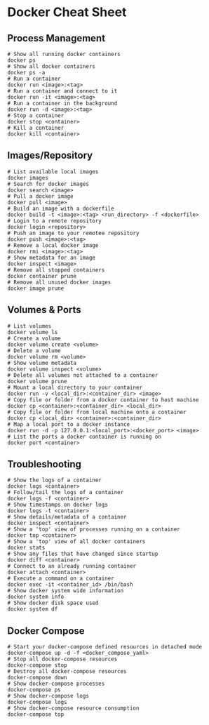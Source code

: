 # Docker Cheat Sheet

## Process Management
    # Show all running docker containers
    docker ps
    # Show all docker containers
    docker ps -a
    # Run a container
    docker run <image>:<tag>
    # Run a container and connect to it
    docker run -it <image>:<tag>
    # Run a container in the background
    docker run -d <image>:<tag>
    # Stop a container
    docker stop <container>
    # Kill a container
    docker kill <container>

## Images/Repository
    # List available local images
    docker images
    # Search for docker images
    docker search <image>
    # Pull a docker image
    docker pull <image>
    # Build an image with a dockerfile
    docker build -t <image>:<tag> <run_directory> -f <dockerfile>
    # Login to a remote repository
    docker login <repository>
    # Push an image to your remotee repository
    docker push <image>:<tag>
    # Remove a local docker image
    docker rmi <image>:<tag>
    # Show metadata for an image
    docker inspect <image>
    # Remove all stopped containers
    docker container prune
    # Remove all unused docker images
    docker image prune

## Volumes & Ports
    # List volumes
    docker volume ls
    # Create a volume
    docker volume create <volume>
    # Delete a volume
    docker volume rm <volume>
    # Show volume metadata
    docker volume inspect <volume>
    # Delete all volumes not attached to a container
    docker volume prune
    # Mount a local directory to your container
    docker run -v <local_dir>:<container_dir> <image>
    # Copy file or folder from a docker container to host machine
    docker cp <container>:<container_dir> <local_dir>
    # Copy file or folder from local machine onto a container
    docker cp <local_dir> <container>:<container_dir>
    # Map a local port to a docker instance
    docker run -d -p 127.0.0.1:<local_port>:<docker_port> <image>
    # List the ports a docker container is running on
    docker port <container>

## Troubleshooting
    # Show the logs of a container
    docker logs <container>
    # Follow/tail the logs of a container
    docker logs -f <container>
    # Show timestamps on docker logs
    docker logs -t <container>
    # Show details/metadata of a container
    docker inspect <container>
    # Show a 'top' view of processes running on a container
    docker top <container>
    # Show a 'top' view of all docker containers
    docker stats
    # Show any files that have changed since startup
    docker diff <container>
    # Connect to an already running container
    docker attach <container>
    # Execute a command on a container
    docker exec -it <container_id> /bin/bash
    # Show docker system wide information
    docker system info
    # Show docker disk space used
    docker system df

## Docker Compose
    # Start your docker-compose defined resources in detached mode
    docker-compose up -d -f <docker_compose_yaml>
    # Stop all docker-compose resources
    docker-compose stop
    # Destroy all docker-compose resources
    docker-compose down
    # Show docker-compose processes
    docker-compose ps
    # Show docker-compose logs
    docker-compose logs
    # Show docker-compose resource consumption
    docker-compose top